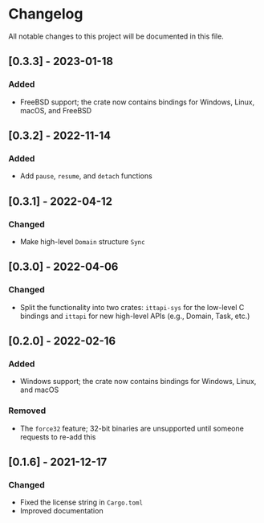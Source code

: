 # Changelog
All notable changes to this project will be documented in this file.

## [0.3.3] - 2023-01-18
### Added
- FreeBSD support; the crate now contains bindings for Windows, Linux, macOS, and FreeBSD

## [0.3.2] - 2022-11-14
### Added
- Add `pause`, `resume`, and `detach` functions

## [0.3.1] - 2022-04-12
### Changed
- Make high-level `Domain` structure `Sync`

## [0.3.0] - 2022-04-06
### Changed
- Split the functionality into two crates: `ittapi-sys` for the low-level C bindings and `ittapi`
  for new high-level APIs (e.g., Domain, Task, etc.)

## [0.2.0] - 2022-02-16
### Added
- Windows support; the crate now contains bindings for Windows, Linux, and macOS
### Removed
- The `force32` feature; 32-bit binaries are unsupported until someone requests to re-add this

## [0.1.6] - 2021-12-17
### Changed
- Fixed the license string in `Cargo.toml`
- Improved documentation
